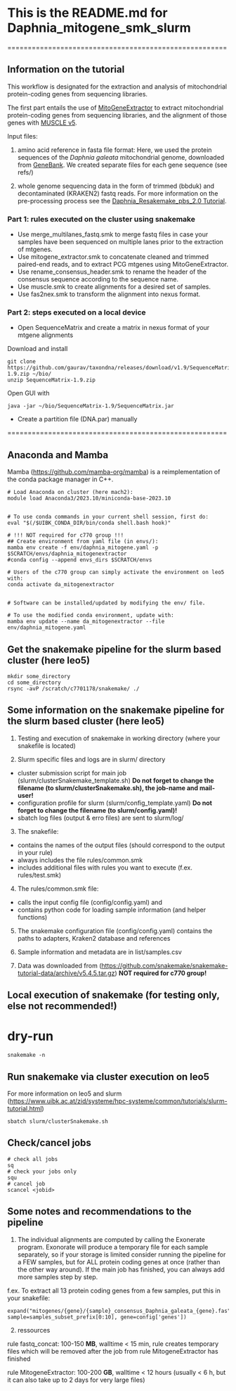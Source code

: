 
# This is the README.md for Daphnia_mitogene_smk_slurm


======================================================


## Information on the tutorial

This workflow is designated for the extraction and analysis of mitochondrial protein-coding genes from sequencing libraries.

The first part entails the use of [MitoGeneExtractor](https://github.com/cmayer/MitoGeneExtractor/tree/last-reviews-before-publication) to extract mitochondrial protein-coding genes from sequencing libraries, and the alignment of those genes with [MUSCLE v5](https://github.com/rcedgar/muscle?tab=readme-ov-file).

Input files:

1) amino acid reference in fasta file format:
Here, we used the protein sequences of the *Daphnia* *galeata* mitochondrial genome, downloaded from [GeneBank](https://www.ncbi.nlm.nih.gov/nuccore/OM397534.1?report=genbank).
We created separate files for each gene sequence (see refs/)  

2) whole genome sequencing data in the form of trimmed (bbduk) and decontaminated (KRAKEN2) fastq reads. For more information on the pre-processing process see  the [Daphnia_Resakemake_pbs_2.0 Tutorial](https://github.com/tholtzem/Daphnia_RestEggs_snakemake_pbs_2.0/tree/master).


### Part 1: rules executed on the cluster using snakemake
* Use merge_multilanes_fastq.smk to merge fastq files in case your samples have been sequenced on multiple lanes prior to the extraction of mtgenes.
* Use mitogene_extractor.smk to concatenate cleaned and trimmed paired-end reads, and to extract PCG mtgenes using MitoGeneExtractor.
* Use rename_consensus_header.smk to rename the header of the consensus sequence according to the sequence name.
* Use muscle.smk to create alignments for a desired set of samples.
* Use fas2nex.smk to transform the alignment into nexus format.

### Part 2: steps executed on a local device
* Open SequenceMatrix and create a matrix in nexus format of your mtgene alignments

Download and install

```
git clone https://github.com/gaurav/taxondna/releases/download/v1.9/SequenceMatrix-1.9.zip ~/bio/
unzip SequenceMatrix-1.9.zip
```
Open GUI with
```
java -jar ~/bio/SequenceMatrix-1.9/SequenceMatrix.jar

```

* Create a partition file (DNA.par) manually


======================================================


## Anaconda and Mamba


Mamba (https://github.com/mamba-org/mamba) is a reimplementation of the conda package manager in C++.

```
# Load Anaconda on cluster (here mach2):
module load Anaconda3/2023.10/miniconda-base-2023.10
 

# To use conda commands in your current shell session, first do:
eval "$(/$UIBK_CONDA_DIR/bin/conda shell.bash hook)"

# !!! NOT required for c770 group !!! 
## Create environment from yaml file (in envs/):
mamba env create -f env/daphnia_mitogene.yaml -p $SCRATCH/envs/daphnia_mitogenextractor
#conda config --append envs_dirs $SCRATCH/envs

# Users of the c770 group can simply activate the environment on leo5 with:
conda activate da_mitogenextractor


# Software can be installed/updated by modifying the env/ file.

# To use the modified conda environment, update with:
mamba env update --name da_mitogenextractor --file env/daphnia_mitogene.yaml

```

## Get the snakemake pipeline for the slurm based cluster (here leo5)


```
mkdir some_directory
cd some_directory
rsync -avP /scratch/c7701178/snakemake/ ./

```


## Some information on the snakemake pipeline for the slurm based cluster (here leo5)


1. Testing and execution of snakemake in working directory (where your snakefile is located)

2. Slurm specific files and logs are in slurm/ directory
* cluster submission script for main job (slurm/clusterSnakemake_template.sh) **Do not forget to change the filename (to slurm/clusterSnakemake.sh), the job-name and mail-user!**
* configuration profile for slurm (slurm/config_template.yaml) **Do not forget to change the filename (to slurm/config.yaml)!**
* sbatch log files (output & erro files) are sent to slurm/log/

3. The snakefile:
* contains the names of the output files (should correspond to the output in your rule)
* always includes the file rules/common.smk
* includes additional files with rules you want to execute (f.ex. rules/test.smk)

4. The rules/common.smk file:
* calls the input config file (config/config.yaml) and 
* contains python code for loading sample information (and helper functions)

5. The snakemake configuration file (config/config.yaml) contains the paths to adapters, Kraken2 database and references 

6. Sample information and metadata are in list/samples.csv

7. Data was downloaded from (https://github.com/snakemake/snakemake-tutorial-data/archive/v5.4.5.tar.gz) **NOT required for c770 group!**

## Local execution of snakemake (for testing only, else not recommended!)

# dry-run

```
snakemake -n

```

## Run snakemake via cluster execution on leo5

For more information on leo5 and slurm (https://www.uibk.ac.at/zid/systeme/hpc-systeme/common/tutorials/slurm-tutorial.html)

```
sbatch slurm/clusterSnakemake.sh

```

## Check/cancel jobs

```
# check all jobs
sq
# check your jobs only
squ
# cancel job
scancel <jobid>
```


## Some notes and recommendations to the pipeline


1) The individual alignments are computed by calling the Exonerate program. Exonorate will produce a temporary file for each sample separately, so if your storage is limited consider running the pipeline for a FEW samples, but for ALL protein coding genes at once (rather than the other way around). If the main job has finished, you can always add more samples step by step.

f.ex. To extract all 13 protein coding genes from a few samples, put this in your snakefile:

```
expand("mitogenes/{gene}/{sample}_consensus_Daphnia_galeata_{gene}.fas", sample=samples_subset_prefix[0:10], gene=config['genes'])
```

2) ressources

rule fastq_concat: 100-150 **MB**, walltime < 15 min, rule creates temporary files which will be removed after the job from rule MitogeneExtractor has finished

rule MitogeneExtractor: 100-200 **GB**, walltime < 12 hours (usually < 6 h, but it can also take up to 2 days for very large files)


